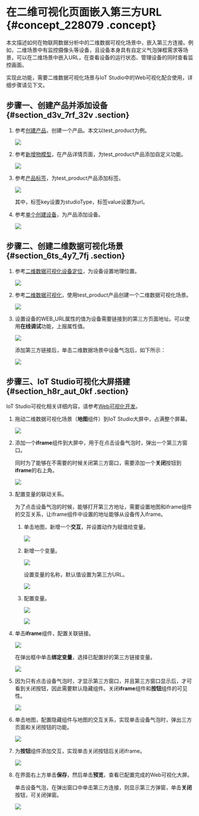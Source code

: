 # 在二维可视化页面嵌入第三方URL {#concept_228079 .concept}

本文描述如何在物联网数据分析中的二维数据可视化场景中，嵌入第三方连接。例如，二维场景中有监控摄像头等设备，且设备本身具有自定义气泡弹框需求等场景，可以在二维场景中嵌入URL，在查看设备的运行状态、管理设备的同时查看监控画面。

实现此功能，需要二维数据可视化场景与IoT Studio中的Web可视化配合使用，详细步骤请见下文。

## 步骤一、创建产品并添加设备 {#section_d3v_7rf_32v .section}

1.  参考[创建产品](../../../../cn.zh-CN/用户指南/产品与设备/创建产品.md#)，创建一个产品。本文以test\_product为例。

    ![](http://static-aliyun-doc.oss-cn-hangzhou.aliyuncs.com/assets/img/190853/155834325646819_zh-CN.png)

2.  参考[新增物模型](../../../../cn.zh-CN/用户指南/产品与设备/物模型/新增物模型.md#)，在产品详情页面，为test\_product产品添加自定义功能。

    ![](http://static-aliyun-doc.oss-cn-hangzhou.aliyuncs.com/assets/img/190853/155834325646823_zh-CN.png)

3.  参考[产品标签](../../../../cn.zh-CN/用户指南/产品与设备/标签.md#section_u23_ssb_wdb)，为test\_product产品添加标签。

    ![](http://static-aliyun-doc.oss-cn-hangzhou.aliyuncs.com/assets/img/190853/155834325646826_zh-CN.png)

    其中，标签key设置为studioType，标签value设置为url。

4.  参考[单个创建设备](../../../../cn.zh-CN/用户指南/产品与设备/创建设备/单个创建设备.md#)，为产品添加设备。

    ![](http://static-aliyun-doc.oss-cn-hangzhou.aliyuncs.com/assets/img/190853/155834325646827_zh-CN.png)


## 步骤二、创建二维数据可视化场景 {#section_6ts_4y7_7fj .section}

1.  参考[二维数据可视化设备定位](../../../../cn.zh-CN/空间数据可视化/二维数据可视化设备定位.md#)，为设备设置地理位置。

    ![](http://static-aliyun-doc.oss-cn-hangzhou.aliyuncs.com/assets/img/190853/155834325646828_zh-CN.png)

2.  参考[二维数据可视化](../../../../cn.zh-CN/空间数据可视化/二维数据可视化.md#)，使用test\_product产品创建一个二维数据可视化场景。

    ![](http://static-aliyun-doc.oss-cn-hangzhou.aliyuncs.com/assets/img/190853/155834325646939_zh-CN.png)

3.  设置设备的WEB\_URL属性的值为设备需要链接到的第三方页面地址。可以使用**在线调试**功能，上报属性值。

    ![](http://static-aliyun-doc.oss-cn-hangzhou.aliyuncs.com/assets/img/190853/155834325647168_zh-CN.png)

    添加第三方链接后，单击二维数据场景中设备气泡后，如下所示：

    ![](http://static-aliyun-doc.oss-cn-hangzhou.aliyuncs.com/assets/img/190853/155834325647169_zh-CN.png)


## 步骤三、IoT Studio可视化大屏搭建 {#section_h8r_aut_0kf .section}

IoT Studio可视化相关详细内容，请参考[Web可视化开发](https://help.aliyun.com/document_detail/110475.html)。

1.  拖动二维数据可视化场景（**地图**组件）到IoT Studio大屏中，占满整个屏幕。

    ![](http://static-aliyun-doc.oss-cn-hangzhou.aliyuncs.com/assets/img/190853/155834325647112_zh-CN.png)

2.  添加一个**iframe**组件到大屏中，用于在点击设备气泡时，弹出一个第三方窗口。

    同时为了能够在不需要的时候关闭第三方窗口，需要添加一个**关闭**按钮到**iframe**的右上角。

    ![](http://static-aliyun-doc.oss-cn-hangzhou.aliyuncs.com/assets/img/190853/155834325647113_zh-CN.png)

3.  配置变量的联动关系。

    为了点击设备气泡的时候，能够打开第三方地址，需要设置地图和iframe组件的交互关系，让iframe组件中设置的地址能够从设备传入iframe。

    1.  单击地图，新增一个**交互**，并设置动作为赋值给变量。

        ![](http://static-aliyun-doc.oss-cn-hangzhou.aliyuncs.com/assets/img/190853/155834325747146_zh-CN.png)

    2.  新增一个变量。

        ![](http://static-aliyun-doc.oss-cn-hangzhou.aliyuncs.com/assets/img/190853/155834325747173_zh-CN.png)

        设置变量的名称，默认值设置为第三方URL。

        ![](http://static-aliyun-doc.oss-cn-hangzhou.aliyuncs.com/assets/img/190853/155834325747217_zh-CN.png)

    3.  配置变量。

        ![](http://static-aliyun-doc.oss-cn-hangzhou.aliyuncs.com/assets/img/190853/155834325747182_zh-CN.png)

        ![](http://static-aliyun-doc.oss-cn-hangzhou.aliyuncs.com/assets/img/190853/155834325747194_zh-CN.png)

4.  单击**iframe**组件，配置关联链接。

    ![](http://static-aliyun-doc.oss-cn-hangzhou.aliyuncs.com/assets/img/190853/155834325747196_zh-CN.png)

    在弹出框中单击**绑定变量**，选择已配置好的第三方链接变量。

    ![](http://static-aliyun-doc.oss-cn-hangzhou.aliyuncs.com/assets/img/190853/155834325747198_zh-CN.png)

5.  因为只有点击设备气泡时，才显示第三方窗口，并且第三方窗口显示后，才可看到关闭按钮，因此需要默认隐藏组件。关闭**iframe**组件和**按钮**组件的可见性。

    ![](http://static-aliyun-doc.oss-cn-hangzhou.aliyuncs.com/assets/img/190853/155834325747199_zh-CN.png)

6.  单击地图，配置隐藏组件与地图的交互关系，实现单击设备气泡时，弹出三方页面和关闭按钮的功能。

    ![](http://static-aliyun-doc.oss-cn-hangzhou.aliyuncs.com/assets/img/190853/155834325747203_zh-CN.png)

7.  为**按钮**组件添加交互，实现单击关闭按钮后关闭iframe。

    ![](http://static-aliyun-doc.oss-cn-hangzhou.aliyuncs.com/assets/img/190853/155834325747205_zh-CN.png)

8.  在界面右上方单击**保存**，然后单击**预览**，查看已配置完成的Web可视化大屏。

    单击设备气泡，在弹出窗口中单击第三方连接，则显示第三方弹窗，单击**关闭**按钮，可关闭弹窗。

    ![](http://static-aliyun-doc.oss-cn-hangzhou.aliyuncs.com/assets/img/190853/155834325847212_zh-CN.png)


